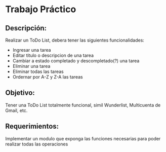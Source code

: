 # Trabajo Práctico

## Descripción:

Realizar un ToDo List, debera tener las siguientes funcionalidades:

- Ingresar una tarea
- Editar titulo o descripcion de una tarea
- Cambiar a estado completado y descompletado(?) una tarea
- Eliminar una tarea
- Eliminar todas las tareas
- Ordernar por A-Z y Z-A las tareas

## Objetivo:

Tener una ToDo List totalmente funcional, simil Wunderlist, Multicuenta de Gmail, etc.

## Requerimientos:

Implementar un modulo que exponga las funciones necesarias para poder realizar todas las operaciones
